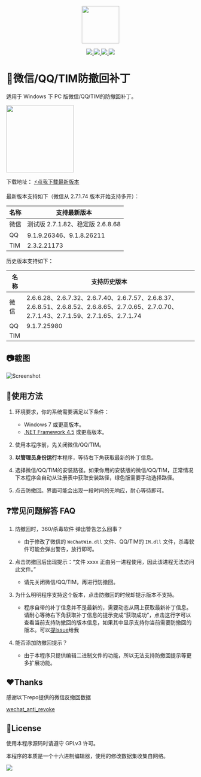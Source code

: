 
<p align="center">
	<a><img width="100px" src="https://raw.githubusercontent.com/huiyadanli/RevokeMsgPatcher/master/Images/logo.png"/></a>
</p>
<p align="center">
	<a href="https://www.microsoft.com/download/details.aspx?id=30653">
		<img src="https://img.shields.io/badge/platform-windows-lightgrey.svg?style=flat-square"/>
	</a>
	<a href="https://github.com/huiyadanli/RevokeMsgPatcher/releases">
		<img src="https://img.shields.io/github/downloads/huiyadanli/RevokeMsgPatcher/total.svg?style=flat-squares"/>
	</a>
	<a href="http://hits.dwyl.io/huiyadanli/RevokeMsgPatcher">
		<img src="http://hits.dwyl.io/huiyadanli/RevokeMsgPatcher.svg"/>
	</a>
	<a href="https://ci.appveyor.com/project/huiyadanli/RevokeMsgPatcher">
		<img src="https://img.shields.io/appveyor/ci/huiyadanli/RevokeMsgPatcher.svg?style=flat-square"/>
	</a>
</p>

# :eyes:微信/QQ/TIM防撤回补丁
适用于 Windows 下 PC 版微信/QQ/TIM的防撤回补丁。

<img width="180px" src="https://raw.githubusercontent.com/huiyadanli/RevokeMsgPatcher/master/Images/revoke.jpg"/>

下载地址：
[:zap:点我下载最新版本](https://github.com/huiyadanli/RevokeMsgPatcher/releases/download/0.5/RevokeMsgPatcher.v0.5.zip)


最新版本支持如下（微信从 2.7.1.74 版本开始支持多开）：

| 名称  | 支持最新版本                          |
|-----|---------------------------------|
| 微信  | 测试版 2\.7\.1\.82、稳定版 2\.6\.8\.68 |
| QQ  | 9\.1\.9\.26346、9\.1\.8\.26211                  |
| TIM | 2\.3\.2\.21173                  |

历史版本支持如下：

| 名称  | 支持历史版本                                                                                                                                          |
|-----|-------------------------------------------------------------------------------------------------------------------------------------------------|
| 微信  | 2\.6\.6\.28、2\.6\.7\.32、2\.6\.7\.40、2\.6\.7\.57、2\.6\.8\.37、2\.6\.8\.51、2\.6\.8\.52、2\.6\.8\.65、2\.7\.0\.65、2\.7\.0\.70、2\.7\.1\.43、2\.7\.1\.59、2\.7\.1\.65、2\.7\.1\.74 |
| QQ  | 9\.1\.7\.25980                                                                                                                                  |
| TIM |                                                                                                                                                 |


## :camera:截图
![Screenshot](https://raw.githubusercontent.com/huiyadanli/RevokeMsgPatcher/master/Images/screenshot.png)

## 🔨使用方法

1. 环境要求，你的系统需要满足以下条件：

    * Windows 7 或更高版本。
    * [.NET Framework 4.5](https://www.microsoft.com/zh-cn/download/details.aspx?id=30653) 或更高版本。

2. 使用本程序前，先关闭微信/QQ/TIM。

3. **以管理员身份运行**本程序，等待右下角获取最新的补丁信息。

4. 选择微信/QQ/TIM的安装路径。如果你用的安装版的微信/QQ/TIM，正常情况下本程序会自动从注册表中获取安装路径，绿色版需要手动选择路径。

5. 点击防撤回。界面可能会出现一段时间的无响应，耐心等待即可。

## ❓常见问题解答 FAQ

1. 防撤回时，360/杀毒软件 弹出警告怎么回事？
    * 由于修改了微信的 `WeChatWin.dll` 文件、QQ/TIM的 `IM.dll` 文件，杀毒软件可能会弹出警告，放行即可。

2. 点击防撤回后出现提示：“文件 xxxx 正由另一进程使用，因此该进程无法访问此文件。”
    * 请先关闭微信/QQ/TIM，再进行防撤回。

3. 为什么明明程序支持这个版本，点击防撤回的时候却提示版本不支持。
    * 程序自带的补丁信息并不是最新的，需要动态从网上获取最新补丁信息。请耐心等待右下角获取补丁信息的提示变成“获取成功”，点击这行字可以查看当前支持防撤回的版本信息，如果其中显示支持你当前需要防撤回的版本。可以[提Issue](https://github.com/huiyadanli/RevokeMsgPatcher/issues)给我

4. 能否添加防撤回提示？
    * 由于本程序只提供编辑二进制文件的功能，所以无法支持防撤回提示等更多扩展功能。

## :heart:Thanks

感谢以下repo提供的微信反撤回数据

[wechat_anti_revoke](https://github.com/36huo/wechat_anti_revoke)

## 📄License

使用本程序源码时请遵守 GPLv3 许可。

本程序的本质是一个十六进制编辑器，使用的修改数据集收集自网络。

![](https://raw.githubusercontent.com/huiyadanli/RevokeMsgPatcher/master/Images/give_a_star.png)

